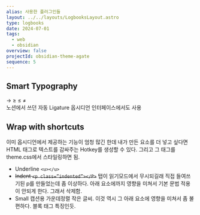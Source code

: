 ```yaml
---
alias: 사용한 플러그인들
layout: ../../layouts/LogbooksLayout.astro
type: logbooks
date: 2024-07-01
tags:
  - web
  - obsidian
overview: false
projectId: obsidian-theme-agate
sequence: 5
---
```

## Smart Typography
→ ≥ ≤ ≠  
노션에서 쓰던 자동 Ligature 옵시디언 인터페이스에서도 사용

## Wrap with shortcuts
이미 옵시디언에서 제공하는 기능이 엄청 많긴 한데 내가 만든 요소를 더 넣고 싶다면 HTML 태그로 텍스트를 감싸주는 Hotkey를 생성할 수 있다. 그리고 그 태그를 theme.css에서 스타일링하면 됨.

- Underline `<u></u>`
- ~~Indent `<p class=”indented”></P>`~~
	탭이 읽기모드에서 무시되길래 직접 들여쓰기된 p를 만들었는데 좀 이상하다. 아래 요소에까지 영향을 미쳐서 기본 문법 적용이 안되게 한다. 그래서 삭제함.
- Small
	캡션용 가운데정렬 작은 글씨. 이것 역시 그 아래 요소에 영향을 미쳐서 좀 불편하다.
	블록 태그 특징인듯.
